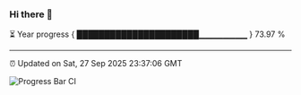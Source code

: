 ### Hi there 👋

⏳ Year progress { ██████████████████████▁▁▁▁▁▁▁▁ } 73.97 %

---

⏰ Updated on Sat, 27 Sep 2025 23:37:06 GMT

![Progress Bar CI](https://github.com/IshwaranRudhara/GIT-ACTION/workflows/Progress%20Bar%20CI/badge.svg)
